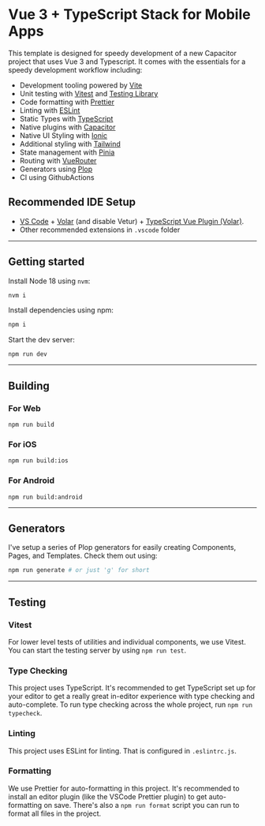 # Vue 3 + TypeScript Stack for Mobile Apps

This template is designed for speedy development of a new Capacitor project that uses Vue 3 and Typescript. It comes with the essentials for a speedy development workflow including:

- Development tooling powered by [Vite](https://vitejs.dev/)
- Unit testing with [Vitest](https://vitest.dev) and [Testing Library](https://testing-library.com)
- Code formatting with [Prettier](https://prettier.io)
- Linting with [ESLint](https://eslint.org)
- Static Types with [TypeScript](https://typescriptlang.org)
- Native plugins with [Capacitor](https://capacitorjs.com/docs)
- Native UI Styling with [Ionic](https://ionicframework.com/docs/)
- Additional styling with [Tailwind](https://tailwindcss.com/)
- State management with [Pinia](https://pinia.vuejs.org/)
- Routing with [VueRouter](https://router.vuejs.org/)
- Generators using [Plop](https://plopjs.com/)
- CI using GithubActions

## Recommended IDE Setup

- [VS Code](https://code.visualstudio.com/) + [Volar](https://marketplace.visualstudio.com/items?itemName=Vue.volar) (and disable Vetur) + [TypeScript Vue Plugin (Volar)](https://marketplace.visualstudio.com/items?itemName=Vue.vscode-typescript-vue-plugin).
- Other recommended extensions in `.vscode` folder

---

## Getting started

Install Node 18 using `nvm`:

```sh
nvm i
```

Install dependencies using npm:

```sh
npm i
```

Start the dev server:

```
npm run dev
```

---

## Building

### For Web

```
npm run build
```

### For iOS

```
npm run build:ios
```

### For Android

```
npm run build:android
```

---

## Generators

I've setup a series of Plop generators for easily creating Components, Pages, and Templates. Check them out using:

```sh
npm run generate # or just 'g' for short
```

---

## Testing

### Vitest

For lower level tests of utilities and individual components, we use Vitest. You can start the testing server by using `npm run test`.

### Type Checking

This project uses TypeScript. It's recommended to get TypeScript set up for your editor to get a really great in-editor experience with type checking and auto-complete. To run type checking across the whole project, run `npm run typecheck`.

### Linting

This project uses ESLint for linting. That is configured in `.eslintrc.js`.

### Formatting

We use Prettier for auto-formatting in this project. It's recommended to install an editor plugin (like the VSCode Prettier plugin) to get auto-formatting on save. There's also a `npm run format` script you can run to format all files in the project.
